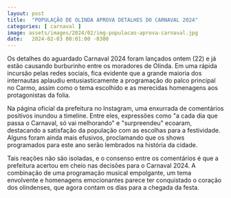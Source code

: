 ```yaml
---
layout: post
title:  "POPULAÇÃO DE OLINDA APROVA DETALHES DO CARNAVAL 2024"
categories: [ carnaval ]
image: assets/images/2024/02/img-populacao-aprova-carnaval.jpg
date:   2024-02-03 00:01:00 -0300
---
```

Os detalhes do aguardado Carnaval 2024 foram lançados ontem (22) e já estão causando burburinho entre os moradores de Olinda. Em uma rápida incursão pelas redes sociais, fica evidente que a grande maioria dos internautas aplaudiu entusiasticamente a programação do palco principal no Carmo, assim como o tema escolhido e as merecidas homenagens aos protagonistas da folia.

Na página oficial da prefeitura no Instagram, uma enxurrada de comentários positivos inundou a timeline. Entre eles, expressões como "a cada dia que passa o Carnaval, só vai melhorando" e "surpreendeu" ecoaram, destacando a satisfação da população com as escolhas para a festividade. Alguns foram ainda mais efusivos, proclamando que os shows programados para este ano serão lembrados na história da cidade.

Tais reações não são isoladas, e o consenso entre os comentários é que a prefeitura acertou em cheio nas decisões para o Carnaval 2024. A combinação de uma programação musical empolgante, um tema envolvente e homenagens emocionantes parece ter conquistado o coração dos olindenses, que agora contam os dias para a chegada da festa.